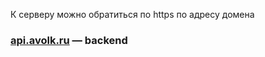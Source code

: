 К серверу можно обратиться по https по адресу домена
 ### [api.avolk.ru](https://api.avolk.ru) — backend